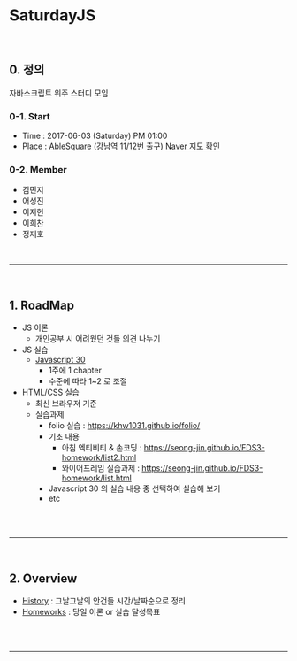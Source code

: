 # SaturdayJS



<br>

## 0. 정의

자바스크립트 위주 스터디 모임



### 0-1. Start

* Time : 2017-06-03 (Saturday) PM 01:00
* Place : [AbleSquare](http://www.ablesquare.com/main_.do) (강남역 11/12번 출구) [Naver 지도 확인](http://naver.me/5U74woTJ)



### 0-2. Member

* 김민지
* 어성진
* 이지현
* 이희찬
* 정재호

<br>

---

<br>



## 1. RoadMap



* JS 이론
  * 개인공부 시 어려웠던 것들 의견 나누기
* JS 실습
  * [Javascript 30](https://javascript30.com/)
    * 1주에 1 chapter
    * 수준에 따라 1~2 로 조절
* HTML/CSS 실습
  * 최신 브라우저 기준
  * 실습과제
    * folio 실습 : https://khw1031.github.io/folio/
    * 기초 내용 
      * 아침 엑티비티 & 손코딩 : https://seong-jin.github.io/FDS3-homework/list2.html
      * 와이어프레임 실습과제 : https://seong-jin.github.io/FDS3-homework/list.html
    * Javascript 30 의 실습 내용 중 선택하여 실습해 보기
    * etc



<br><br>

---

<br>



## 2. Overview



* [History](./history) : 그날그날의 안건들 시간/날짜순으로 정리
* [Homeworks](./homeworks) : 당일 이론 or 실습 달성목표







<br><br>

---






